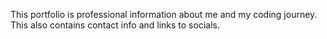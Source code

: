 This portfolio is professional information about me and my coding journey.
This also contains contact info and links to socials.
